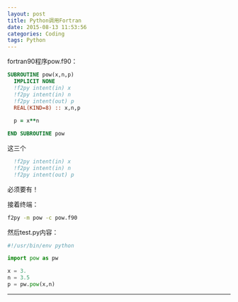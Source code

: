 ```yaml
---
layout: post
title: Python调用Fortran
date: 2015-08-13 11:53:56
categories: Coding
tags: Python
---
```


fortran90程序pow.f90：

~~~fortran
SUBROUTINE pow(x,n,p)
  IMPLICIT NONE
  !f2py intent(in) x
  !f2py intent(in) n
  !f2py intent(out) p
  REAL(KIND=8) :: x,n,p
  
  p = x**n

END SUBROUTINE pow
~~~

这三个 

~~~fortran
  !f2py intent(in) x
  !f2py intent(in) n
  !f2py intent(out) p
~~~
必须要有！

接着终端： 

~~~bash
f2py -m pow -c pow.f90
~~~

然后test.py内容：

~~~python
#!/usr/bin/env python

import pow as pw

x = 3.
n = 3.5
p = pw.pow(x,n)
~~~

------

